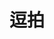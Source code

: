 ---
description: 面部恶搞。
layout: post
results:
- primaryGenreName: Photo & Video
  version: '1.0'
  trackViewUrl: https://itunes.apple.com/cn/app/dou-pai/id672170197?mt=8&uo=4
  artworkUrl100: http://a1248.phobos.apple.com/us/r1000/047/Purple4/v4/98/e4/cc/98e4cc76-5a50-be1e-8a84-2be1423da95f/mzl.oklmldqn.png
  artworkUrl60: http://a86.phobos.apple.com/us/r1000/036/Purple6/v4/14/cf/bd/14cfbdb0-3ece-dfe3-39bc-3f13b4ba201d/Icon.png
  userRatingCountForCurrentVersion: 6
  sellerName: tengjun zuo
  supportedDevices:
  - iPadFourthGen4G
  - iPodTouchourthGen
  - iPhone4S
  - iPadMini
  - iPhone4
  - iPadThirdGen
  - iPodTouchThirdGen
  - iPhone-3GS
  - iPodTouchFifthGen
  - iPadWifi
  - iPad3G
  - iPadMini4G
  - iPadFourthGen
  - iPad2Wifi
  - iPad23G
  - iPadThirdGen4G
  - iPhone5
  genres:
  - 摄影与录像
  - 娱乐
  trackName: 逗拍
  description: '拍照可以变得更加娱乐轻松！只需要面对着照相机轻松一拍，就可以把镜头中的你变可爱或是恶搞~我们都叫它“恶搞神器”哟！

    还在为照片处理工具操作复杂而烦恼吗？一键操作，无需学习，只需轻轻安一下就能够变成你想要的样子。

    “恶搞”、“模板”两种模式让你来玩，不论是拍照还是制成大头贴，48款表情让你玩个够，还有更多表情不断更新，快来下载吧！

    变换效果逼真，嘴巴、鼻子、眉毛，你做不到的表情我们可以帮你做到，随时随地抓拍、变换、上传，快来推荐给你的朋友吧！

    需要提供较为正面、面部大小适中照片才可以玩儿，大家拍照的时候避免侧光照射，不然就没法自动变换哦~悄悄的告诉你——“恶搞”模式可以支持多人：）快来使用吧！'
  price: 0
  trackId: 672170197
  releaseDate: '2013-07-31T12:04:27Z'
  screenshotUrls:
  - http://a3.mzstatic.com/us/r30/Purple/v4/a8/2e/68/a82e68aa-2a3e-2f70-4ce0-89182946af8e/screen1136x1136.jpeg
  - http://a2.mzstatic.com/us/r30/Purple6/v4/62/9a/04/629a0492-6209-0d0d-35e3-1a96bbd28c97/screen1136x1136.jpeg
  - http://a1.mzstatic.com/us/r30/Purple4/v4/ac/8c/77/ac8c7703-1188-bddb-0b9b-4ebb4408f3f8/screen1136x1136.jpeg
  - http://a5.mzstatic.com/us/r30/Purple/v4/24/21/c6/2421c643-71e2-3179-8966-1a98ba3378d8/screen1136x1136.jpeg
  artistViewUrl: https://itunes.apple.com/cn/artist/tengjun-zuo/id591702540?uo=4
  primaryGenreId: 6008
  userRatingCount: 6
  averageUserRatingForCurrentVersion: 5
  kind: software
  fileSizeBytes: '20002526'
  bundleId: com.ziyun.doupai
  trackContentRating: 4+
  artistName: tengjun zuo
  trackCensoredName: 逗拍
  isGameCenterEnabled: false
  contentAdvisoryRating: 4+
  languageCodesISO2A:
  - EN
  - ZH
  averageUserRating: 5
  features: &a []
  wrapperType: software
  artworkUrl512: http://a1248.phobos.apple.com/us/r1000/047/Purple4/v4/98/e4/cc/98e4cc76-5a50-be1e-8a84-2be1423da95f/mzl.oklmldqn.png
  formattedPrice: 免费
  artistId: 591702540
  genreIds:
  - '6008'
  - '6016'
  currency: CNY
  ipadScreenshotUrls: *a
category: 摄影与录像
tags: tag1
resultCount: 1
title: 逗拍

---